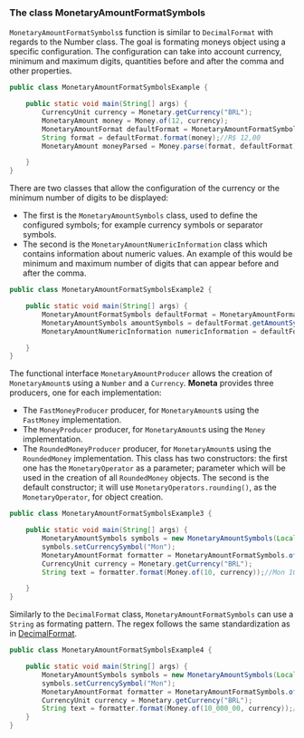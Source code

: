 ### The class MonetaryAmountFormatSymbols

`MonetaryAmountFormatSymbols`s function is similar to `DecimalFormat` with regards to the Number class. The goal is formating moneys object using a specific configuration. The configuration can take into account currency, minimum and maximum digits, quantities before and after the comma and other properties.

```java
public class MonetaryAmountFormatSymbolsExample {

    public static void main(String[] args) {
        CurrencyUnit currency = Monetary.getCurrency("BRL");
        MonetaryAmount money = Money.of(12, currency);
        MonetaryAmountFormat defaultFormat = MonetaryAmountFormatSymbols.getdefaultFormat();
        String format = defaultFormat.format(money);//R$ 12,00
        MonetaryAmount moneyParsed = Money.parse(format, defaultFormat);//or using defaultFormat.parse(format);

    }
}
```


There are two classes that allow the configuration of the currency or the minimum number of digits to be displayed:

* The first is the `MonetaryAmountSymbols` class,  used to define the configured symbols; for example currency symbols or separator symbols.
* The second is the `MonetaryAmountNumericInformation` class which contains information about numeric values. An example of this would be minimum and maximum number of digits that can appear before and after the comma.

```java
public class MonetaryAmountFormatSymbolsExample2 {

    public static void main(String[] args) {
        MonetaryAmountFormatSymbols defaultFormat = MonetaryAmountFormatSymbols.getdefaultFormat();
        MonetaryAmountSymbols amountSymbols = defaultFormat.getAmountSymbols();
        MonetaryAmountNumericInformation numericInformation = defaultFormat.getNumericInformation();

    }
}
```

The functional interface `MonetaryAmountProducer` allows the creation of `MonetaryAmount`s using a `Number` and a `Currency`. **Moneta** provides three producers, one for each implementation:


* The `FastMoneyProducer` producer, for `MonetaryAmount`s using the `FastMoney` implementation.
* The `MoneyProducer` producer, for `MonetaryAmount`s using the `Money` implementation.
* The `RoundedMoneyProducer` producer, for `MonetaryAmount`s using the `RoundedMoney` implementation. This class has two constructors: the first one has the `MonetaryOperator` as a parameter; parameter  which will be used in the creation of all `RoundedMoney` objects. The second is the default constructor; it will use `MonetaryOperators.rounding()`, as the `MonetaryOperator`, for object creation.



```java
public class MonetaryAmountFormatSymbolsExample3 {

    public static void main(String[] args) {
        MonetaryAmountSymbols symbols = new MonetaryAmountSymbols(Locale.US);// new MonetaryAmountSymbols();
        symbols.setCurrencySymbol("Mon");
        MonetaryAmountFormat formatter = MonetaryAmountFormatSymbols.of(symbols, new MoneyProducer());
        CurrencyUnit currency = Monetary.getCurrency("BRL");
        String text = formatter.format(Money.of(10, currency));//Mon 10.00

    }
}
```

Similarly to the `DecimalFormat` class, `MonetaryAmountFormatSymbols` can use a `String` as formating pattern. The regex follows the same standardization as in [DecimalFormat](http://docs.oracle.com/javase/7/docs/api/java/text/DecimalFormat.html).

```java
public class MonetaryAmountFormatSymbolsExample4 {

    public static void main(String[] args) {
        MonetaryAmountSymbols symbols = new MonetaryAmountSymbols(Locale.US);// new MonetaryAmountSymbols();
        symbols.setCurrencySymbol("Mon");
        MonetaryAmountFormat formatter = MonetaryAmountFormatSymbols.of("¤ ###,###.00", symbols, new MoneyProducer());
        CurrencyUnit currency = Monetary.getCurrency("BRL");
        String text = formatter.format(Money.of(10_000_00, currency));//Mon 1,000,000.00
    }
}
```
